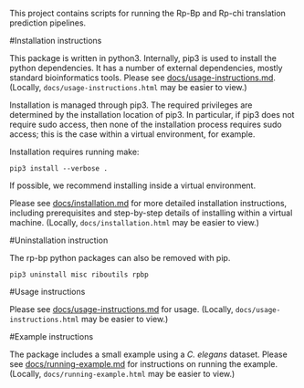 This project contains scripts for running the Rp-Bp and Rp-chi translation prediction pipelines.

#Installation instructions

This package is written in python3. Internally, pip3 is used to install the python dependencies. It has a number of external dependencies, mostly standard bioinformatics tools. Please see [docs/usage-instructions.md](docs/usage-instructions.md#prerequisites). (Locally, ``docs/usage-instructions.html`` may be easier to view.)

Installation is managed through pip3. The required privileges are determined by the installation location of pip3. In particular, if pip3 does not require sudo access, then none of the installation process requires sudo access; this is the case within a virtual environment, for example.

Installation requires running make:

``pip3 install --verbose .``


If possible, we recommend installing inside a virtual environment.

Please see [docs/installation.md](docs/installation.md) for more detailed installation instructions, including prerequisites and step-by-step details of installing within a virtual machine. (Locally, ``docs/installation.html`` may be easier to view.)

#Uninstallation instruction

The rp-bp python packages can also be removed with pip.

``pip3 uninstall misc riboutils rpbp``


#Usage instructions

Please see [docs/usage-instructions.md](docs/usage-instructions.md) for usage. (Locally, ``docs/usage-instructions.html`` may be easier to view.)

#Example instructions

The package includes a small example using a *C. elegans* dataset. Please see [docs/running-example.md](docs/running-example.md) for instructions on running the example. (Locally, ``docs/running-example.html`` may be easier to view.)
